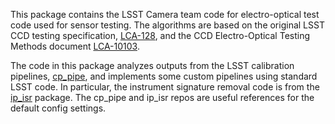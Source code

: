 This package contains the LSST Camera team code for electro-optical test code used for sensor testing.
The algorithms are based on the original LSST CCD testing specification, [LCA-128](https://docushare.lsst.org/docushare/dsweb/Get/LCA-128),
and the CCD Electro-Optical Testing Methods document [LCA-10103](https://docushare.lsst.org/docushare/dsweb/Get/LCA-10103).

The code in this package analyzes outputs from the LSST calibration pipelines, [cp_pipe](https://github.com/lsst/cp_pipe), and implements some custom pipelines using standard LSST code.
In particular, the instrument signature removal code is from the [ip_isr](https://github.com/lsst/ip_isr) package.  The cp_pipe and ip_isr repos are useful references for the default config settings.
